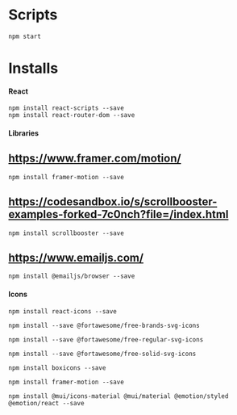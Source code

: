 # Scripts

    npm start

# Installs

#### React

    npm install react-scripts --save
    npm install react-router-dom --save

#### Libraries

## https://www.framer.com/motion/

    npm install framer-motion --save

## https://codesandbox.io/s/scrollbooster-examples-forked-7c0nch?file=/index.html

    npm install scrollbooster --save

## https://www.emailjs.com/

    npm install @emailjs/browser --save

#### Icons

    npm install react-icons --save

    npm install --save @fortawesome/free-brands-svg-icons

    npm install --save @fortawesome/free-regular-svg-icons

    npm install --save @fortawesome/free-solid-svg-icons

    npm install boxicons --save

    npm install framer-motion --save

    npm install @mui/icons-material @mui/material @emotion/styled @emotion/react --save
